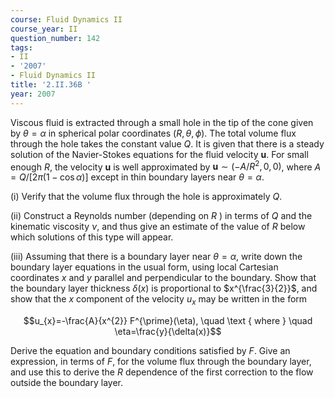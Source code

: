 ```yaml
---
course: Fluid Dynamics II
course_year: II
question_number: 142
tags:
- II
- '2007'
- Fluid Dynamics II
title: '2.II.36B '
year: 2007
---
```



Viscous fluid is extracted through a small hole in the tip of the cone given by $\theta=\alpha$ in spherical polar coordinates $(R, \theta, \phi)$. The total volume flux through the hole takes the constant value $Q$. It is given that there is a steady solution of the Navier-Stokes equations for the fluid velocity $\mathbf{u}$. For small enough $R$, the velocity $\mathbf{u}$ is well approximated by $\mathbf{u} \sim\left(-A / R^{2}, 0,0\right)$, where $A=Q /[2 \pi(1-\cos \alpha)]$ except in thin boundary layers near $\theta=\alpha$.

(i) Verify that the volume flux through the hole is approximately $Q$.

(ii) Construct a Reynolds number (depending on $R$ ) in terms of $Q$ and the kinematic viscosity $\nu$, and thus give an estimate of the value of $R$ below which solutions of this type will appear.

(iii) Assuming that there is a boundary layer near $\theta=\alpha$, write down the boundary layer equations in the usual form, using local Cartesian coordinates $x$ and $y$ parallel and perpendicular to the boundary. Show that the boundary layer thickness $\delta(x)$ is proportional to $x^{\frac{3}{2}}$, and show that the $x$ component of the velocity $u_{x}$ may be written in the form

$$u_{x}=-\frac{A}{x^{2}} F^{\prime}(\eta), \quad \text { where } \quad \eta=\frac{y}{\delta(x)}$$

Derive the equation and boundary conditions satisfied by $F$. Give an expression, in terms of $F$, for the volume flux through the boundary layer, and use this to derive the $R$ dependence of the first correction to the flow outside the boundary layer.